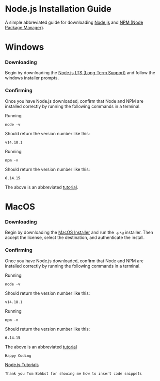 # Node.js Installation Guide

A simple abbreviated guide for downloading [Node.js](https://nodejs.org/en/about/) and [NPM (Node Package Manager)](https://www.npmjs.com/). 

# Windows

### Downloading

Begin by downloading the [Node.js LTS (Long-Term Support)](https://nodejs.org/en/) and follow the windows installer prompts.

### Confirming

Once you have Node.js downloaded, confirm that Node and NPM are installed correctly by running the following commands in a terminal.

Running
```
node -v
```
Should return the version number like this: 
```
v14.18.1
```

Running 
```
npm -v
```
Should return the version number like this: 
```
6.14.15
```

The above is an abbreviated [tutorial](https://levelup.gitconnected.com/set-up-and-run-a-simple-node-server-project-38b403a3dc09).

# MacOS

### Downloading
Begin by downloading the [MacOS Installer](https://nodejs.org/en/download/) and run the ```.pkg``` installer. Then accept the license, select the destination, and authenticate the install.

### Confirming

Once you have Node.js downloaded, confirm that Node and NPM are installed correctly by running the following commands in a terminal.

Running
```
node -v
```
Should return the version number like this: 
```
v14.18.1
```

Running 
```
npm -v
```
Should return the version number like this: 
```
6.14.15
```
The above is an abbreviated [tutorial](https://nodesource.com/blog/installing-nodejs-tutorial-mac-os-x/)


```
Happy Coding
```
[Node.js Tutorials](Tutorials.md)

```
Thank you Tom Bohbot for showing me how to insert code snippets
```
